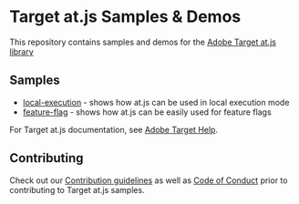 # Target at.js Samples & Demos

This repository contains samples and demos for the [Adobe Target at.js library](https://docs.adobe.com/content/help/en/target/using/implement-target/client-side/at-js/how-atjs-works.html)

## Samples

- [local-execution](local-execution) - shows how at.js can be used in local execution mode
- [feature-flag](feature-flag) - shows how at.js can be easily used for feature flags

For Target at.js documentation, see [Adobe Target Help](https://docs.adobe.com/content/help/en/target/using/implement-target/client-side/at-js/how-atjs-works.html).

## Contributing

Check out our [Contribution guidelines](.github/CONTRIBUTING.md) as well as [Code of Conduct](CODE_OF_CONDUCT.md) prior
to contributing to Target at.js samples.
